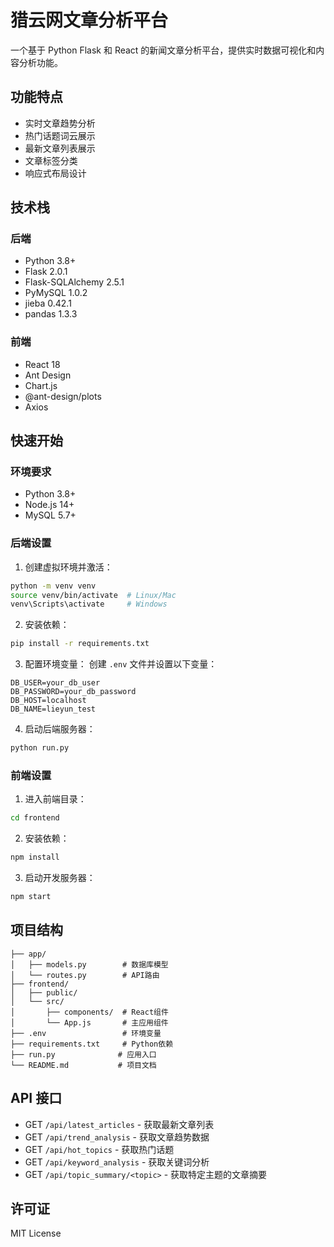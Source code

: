 # 猎云网文章分析平台

一个基于 Python Flask 和 React 的新闻文章分析平台，提供实时数据可视化和内容分析功能。

## 功能特点

- 实时文章趋势分析
- 热门话题词云展示
- 最新文章列表展示
- 文章标签分类
- 响应式布局设计

## 技术栈

### 后端
- Python 3.8+
- Flask 2.0.1
- Flask-SQLAlchemy 2.5.1
- PyMySQL 1.0.2
- jieba 0.42.1
- pandas 1.3.3

### 前端
- React 18
- Ant Design
- Chart.js
- @ant-design/plots
- Axios

## 快速开始

### 环境要求
- Python 3.8+
- Node.js 14+
- MySQL 5.7+

### 后端设置

1. 创建虚拟环境并激活：
```bash
python -m venv venv
source venv/bin/activate  # Linux/Mac
venv\Scripts\activate     # Windows
```

2. 安装依赖：
```bash
pip install -r requirements.txt
```

3. 配置环境变量：
创建 `.env` 文件并设置以下变量：
```
DB_USER=your_db_user
DB_PASSWORD=your_db_password
DB_HOST=localhost
DB_NAME=lieyun_test
```

4. 启动后端服务器：
```bash
python run.py
```

### 前端设置

1. 进入前端目录：
```bash
cd frontend
```

2. 安装依赖：
```bash
npm install
```

3. 启动开发服务器：
```bash
npm start
```

## 项目结构

```
├── app/
│   ├── models.py        # 数据库模型
│   └── routes.py        # API路由
├── frontend/
│   ├── public/
│   └── src/
│       ├── components/  # React组件
│       └── App.js       # 主应用组件
├── .env                 # 环境变量
├── requirements.txt     # Python依赖
├── run.py              # 应用入口
└── README.md           # 项目文档
```

## API 接口

- GET `/api/latest_articles` - 获取最新文章列表
- GET `/api/trend_analysis` - 获取文章趋势数据
- GET `/api/hot_topics` - 获取热门话题
- GET `/api/keyword_analysis` - 获取关键词分析
- GET `/api/topic_summary/<topic>` - 获取特定主题的文章摘要


## 许可证

MIT License
